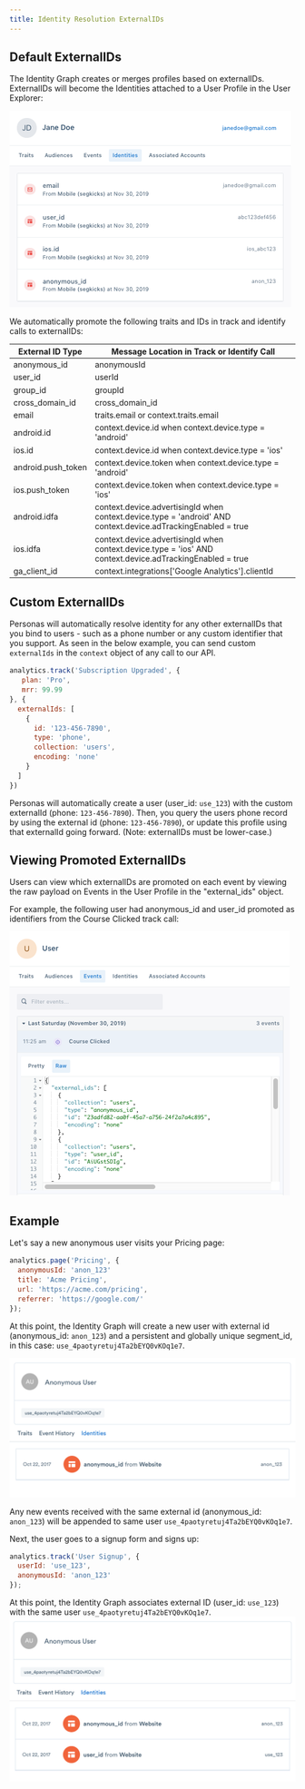 ```yaml
---
title: Identity Resolution ExternalIDs
---
```

## Default ExternalIDs

The Identity Graph creates or merges profiles based on externalIDs. ExternalIDs will become the Identities attached to a User Profile in the User Explorer:

![](images/jane_doe_new_identities.png)

We automatically promote the following traits and IDs in track and identify calls to externalIDs:

| External ID Type      | Message Location in Track or Identify Call                            |
|-----------------------|-----------------------------------------------------------------------|
| anonymous_id          | anonymousId              |
| user_id               | userId                   |
| group_id              | groupId                  |
| cross_domain_id       | cross_domain_id                     |   
| email       | traits.email or context.traits.email                     |   
| android.id       | context.device.id when context.device.type = 'android'               |   
| ios.id       | context.device.id when context.device.type = 'ios'               |   
| android.push_token       | context.device.token when context.device.type = 'android'                 |   
| ios.push_token       | context.device.token when context.device.type = 'ios'                 |   
| android.idfa       | context.device.advertisingId when context.device.type = 'android' AND context.device.adTrackingEnabled = true                    |   
| ios.idfa       | context.device.advertisingId when context.device.type = 'ios' AND context.device.adTrackingEnabled = true
| ga_client_id       | context.integrations['Google Analytics'].clientId                     |   

## Custom ExternalIDs

Personas will automatically resolve identity for any other externalIDs that you bind to users - such as a phone number or any custom identifier that you support. As seen in the below example, you can send custom `externalIds` in the `context` object of any call to our API.

``` js
analytics.track('Subscription Upgraded', {
   plan: 'Pro',
   mrr: 99.99
}, {
  externalIds: [
    {
      id: '123-456-7890',
      type: 'phone',
      collection: 'users',
      encoding: 'none'
    }
  ]
})
```

Personas will automatically create a user (user_id: `use_123`)  with the custom externalId (phone: `123-456-7890`). Then, you query the users phone record by using the external id (phone: `123-456-7890`), or update this profile using that externalId going forward. (Note: externalIDs must be lower-case.)

## Viewing Promoted ExternalIDs

Users can view which externalIDs are promoted on each event by viewing the raw payload on Events in the User Profile in the "external_ids" object.

For example, the following user had anonymous_id and user_id promoted as identifiers from the Course Clicked track call:

![](images/external_id_payload.png)

## Example

Let's say a new anonymous user visits your Pricing page:

``` js
analytics.page('Pricing', {
  anonymousId: 'anon_123'
  title: 'Acme Pricing',
  url: 'https://acme.com/pricing',
  referrer: 'https://google.com/'
});
```

At this point, the Identity Graph will create a new user with external id (anonymous_id: `anon_123`) and a persistent and globally unique segment_id, in this case: `use_4paotyretuj4Ta2bEYQ0vKOq1e7`.

![](images/identity_resolution_2.png)

Any new events received with the same external id (anonymous_id: `anon_123`) will be appended to same user `use_4paotyretuj4Ta2bEYQ0vKOq1e7`.

Next, the user goes to a signup form and signs up:

``` js
analytics.track('User Signup', {
  userId: 'use_123',
  anonymousId: 'anon_123'
});
```

At this point, the Identity Graph associates external ID (user_id: `use_123`) with the same user `use_4paotyretuj4Ta2bEYQ0vKOq1e7`.
![](images/identity_resolution_3.png)
